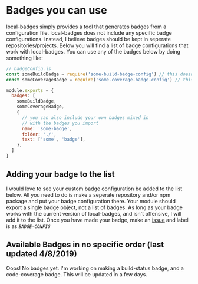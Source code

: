 # Badges you can use

local-badges simply provides a tool that generates badges from a configuration file. local-badges does not include any specific badge configurations. Instead, I believe badges should be kept in seperate repositories/projects. Below you will find a list of badge configurations that work with local-badges. You can use any of the badges below by doing something like:

```js
// badgeConfig.js
const someBuildBadge = require('some-build-badge-config') // this doesnt actually exist
const someCoverageBadge = require('some-coverage-badge-config') // this doesnt exist either

module.exports = {
  badges: [
    someBuildBadge,
    someCoverageBadge,
    {
      // you can also include your own badges mixed in
      // with the badges you import
      name: 'some-badge',
      folder: './',
      text: ['some', 'badge'],
    },
  ]
}
```

## Adding your badge to the list

I would love to see your custom badge configuration be added to the list below. All you need to do is make a seperate repository and/or npm package and put your badge configuration there. Your module should export a single badge object, not a list of badges. As long as your badge works with the current version of local-badges, and isn't offensive, I will add it to the list. Once you have made your badge, make an [issue](https://github.com/nikita-skobov/local-badges/issues) and label is as *`BADGE-CONFIG`*

## Available Badges in no specific order (last updated 4/8/2019)

Oops! No badges yet. I'm working on making a build-status badge, and a code-coverage badge. This will be updated in a few days.